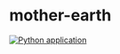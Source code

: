 # mother-earth
[![Python application](https://github.com/codersonet/mother-earth/actions/workflows/python-app.yml/badge.svg)](https://github.com/codersonet/mother-earth/actions/workflows/python-app.yml)
